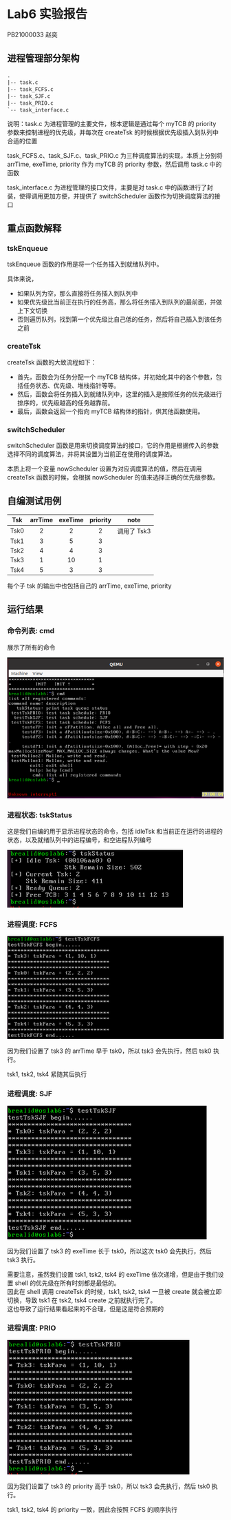 # Lab6 实验报告
PB21000033 赵奕

## 进程管理部分架构

```
.
|-- task.c
|-- task_FCFS.c
|-- task_SJF.c
|-- task_PRIO.c
`-- task_interface.c
```

说明：task.c 为进程管理的主要文件，根本逻辑是通过每个 myTCB 的 priority 参数来控制进程的优先级，并每次在 createTsk 的时候根据优先级插入到队列中合适的位置

task_FCFS.c、task_SJF.c、task_PRIO.c 为三种调度算法的实现，本质上分别将 arrTime, exeTime, priority 作为 myTCB 的 priority 参数，然后调用 task.c 中的函数

task_interface.c 为进程管理的接口文件，主要是对 task.c 中的函数进行了封装，使得调用更加方便，并提供了 switchScheduler 函数作为切换调度算法的接口

## 重点函数解释

### tskEnqueue

tskEnqueue 函数的作用是将一个任务插入到就绪队列中。

具体来说，

+ 如果队列为空，那么直接将任务插入到队列中
+ 如果优先级比当前正在执行的任务高，那么将任务插入到队列的最前面，并做上下文切换
+ 否则遍历队列，找到第一个优先级比自己低的任务，然后将自己插入到该任务之前


### createTsk

createTsk 函数的大致流程如下：

+ 首先，函数会为任务分配一个 myTCB 结构体，并初始化其中的各个参数，包括任务状态、优先级、堆栈指针等等。
+ 然后，函数会将任务插入到就绪队列中，这里的插入是按照任务的优先级进行排序的，优先级越高的任务越靠前。
+ 最后，函数会返回一个指向 myTCB 结构体的指针，供其他函数使用。

### switchScheduler

switchScheduler 函数是用来切换调度算法的接口，它的作用是根据传入的参数选择不同的调度算法，并将其设置为当前正在使用的调度算法。

本质上将一个变量 nowScheduler 设置为对应调度算法的值，然后在调用 createTsk 函数的时候，会根据 nowScheduler 的值来选择正确的优先级参数。

## 自编测试用例

| Tsk | arrTime | exeTime | priority | note |
|:-:|:-:|:-:|:-:|:-:|
| Tsk0 | 2 | 2 | 2 | 调用了 Tsk3 |
| Tsk1 | 3 | 5 | 3 | |
| Tsk2 | 4 | 4 | 3 | |
| Tsk3 | 1 | 10 | 1 | |
| Tsk4 | 5 | 3 | 3 | |

每个子 tsk 的输出中也包括自己的 arrTime, exeTime, priority

## 运行结果

### 命令列表: cmd

展示了所有的命令

![cmd](./run_result_cmd.png)

### 进程状态: tskStatus

这是我们自编的用于显示进程状态的命令，包括 idleTsk 和当前正在运行的进程的状态，以及就绪队列中的进程编号，和空进程队列编号

![tskStatus](./run_result_tskStatus.png)

### 进程调度: FCFS

![FCFS](./run_result_FCFS.png)

因为我们设置了 tsk3 的 arrTime 早于 tsk0，所以 tsk3 会先执行，然后 tsk0 执行。

tsk1, tsk2, tsk4 紧随其后执行

### 进程调度: SJF

![SJF](./run_result_SJF.png)

因为我们设置了 tsk3 的 exeTime 长于 tsk0，所以这次 tsk0 会先执行，然后 tsk3 执行。

需要注意，虽然我们设置 tsk1, tsk2, tsk4 的 exeTime 依次递增，但是由于我们设置 shell 的优先级在所有时刻都是最低的。  
因此在 shell 调用 createTsk 的时候，tsk1, tsk2, tsk4 一旦被 create 就会被立即切换，导致 tsk1 在 tsk2, tsk4 create 之前就执行完了。  
这也导致了运行结果看起来的不合理，但是这是符合预期的

### 进程调度: PRIO

![PRIO](./run_result_PRIO.png)

因为我们设置了 tsk3 的 priority 高于 tsk0，所以 tsk3 会先执行，然后 tsk0 执行。

tsk1, tsk2, tsk4 的 priority 一致，因此会按照 FCFS 的顺序执行
